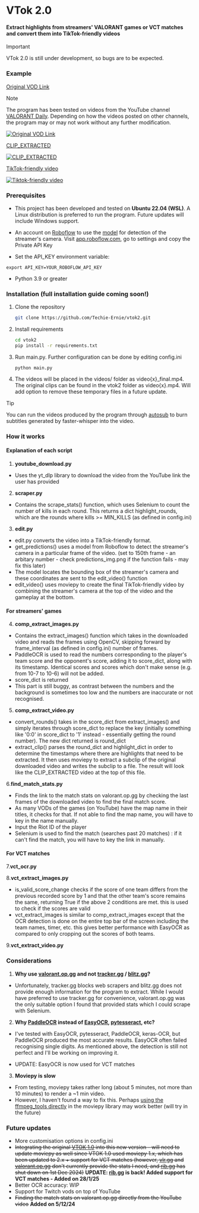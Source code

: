 # VTok 2.0

#### Extract highlights from streamers' VALORANT games or VCT matches and convert them into TikTok-friendly videos

> [!IMPORTANT]
> VTok 2.0 is still under development, so bugs are to be expected.

### Example

[Original VOD Link](https://www.youtube.com/watch?v=dWUe6yjbxv4)

> [!Note]
> The program has been tested on videos from the YouTube channel [VALORANT Daily](https://www.youtube.com/@valorantdaily1976). Depending on how the videos posted on other channels, the program may or may not work without any further modification.

[![Original VOD Link](https://img.youtube.com/vi/dWUe6yjbxv4/0.jpg)](https://www.youtube.com/watch?v=dWUe6yjbxv4)

[CLIP_EXTRACTED](https://youtu.be/ONbc8BVhpTc)

[![CLIP_EXTRACTED](https://img.youtube.com/vi/ONbc8BVhpTc/0.jpg)](https://www.youtube.com/watch?v=ONbc8BVhpTc)

[TikTok-friendly video](https://youtube.com/shorts/a5YGxXdjkdA?si=DLSR78TdzJAEgvlm)

[![Tiktok-friendly video](https://img.youtube.com/vi/a5YGxXdjkdA/0.jpg)](https://www.youtube.com/watch?v=a5YGxXdjkdA)

### Prerequisites

- This project has been developed and tested on **Ubuntu 22.04 (WSL)**. A Linux distribution is preferred to run the program. Future updates will include Windows support.
- An account on [Roboflow](roboflow.com) to use the [model](https://universe.roboflow.com/clipsfail/streamer-webcams) for detection of the streamer's camera. Visit [app.roboflow.com](app.roboflow.com), go to settings and copy the Private API Key

- Set the API_KEY environment variable:

```
export API_KEY=YOUR_ROBOFLOW_API_KEY
```

- Python 3.9 or greater

### Installation (full installation guide coming soon!)

1. Clone the repository

    ```bash
    git clone https://github.com/Techie-Ernie/vtok2.git
    ```

2. Install requirements

    ```bash
    cd vtok2
    pip install -r requirements.txt
    ```

3. Run main.py. Further configuration can be done by editing config.ini

    ```
    python main.py
    ```

4. The videos will be placed in the videos/ folder as video{x}_final.mp4. The original clips can be found in the vtok2 folder as video{x}.mp4. Will add option to remove these temporary files in a future update.

> [!TIP]
> You can run the videos produced by the program through [autosub](https://github.com/Techie-Ernie/autosub) to burn subtitles generated by faster-whisper into the video.

### How it works

#### Explanation of each script

1. **youtube_download.py**

- Uses the yt_dlp library to download the video from the YouTube link the user has provided

2. **scraper.py**

- Contains the scrape_stats() function, which uses Selenium to count the number of kills in each round. This returns a dict highlight_rounds, which are the rounds where kills >= MIN_KILLS (as defined in config.ini)

3. **edit.py**

- edit.py converts the video into a TikTok-friendly format.
- get_predictions() uses a model from Roboflow to detect the streamer's camera in a particular frame of the video. (set to 150th frame - an arbitary number - check predictions_img.png if the function fails - may fix this later)
- The model locates the bounding box of the streamer's camera and these coordinates are sent to the edit_video() function
- edit_video() uses moviepy to create the final TikTok-friendly video by combining the streamer's camera at the top of the video and the gameplay at the bottom.

#### For streamers' games

4. **comp_extract_images.py**

- Contains the extract_images() function which takes in the downloaded video and reads the frames using OpenCV, skipping forward by frame_interval (as defined in config.ini) number of frames.
- PaddleOCR is used to read the numbers corresponding to the player's team score and the opponent's score, adding it to score_dict, along with its timestamp. Identical scores and scores which don't make sense (e.g. from 10-7 to 10-6) will not be added.
- score_dict is returned
- This part is still buggy, as contrast between the numbers and the background is sometimes too low and the numbers are inaccurate or not recognised.

5. **comp_extract_video.py**

- convert_rounds() takes in the score_dict from extract_images() and simply iterates through score_dict to replace the key (initially something like '0:0' in score_dict to '1' instead - essentially getting the round number). The new dict returned is round_dict
- extract_clip() parses the round_dict and highlight_dict in order to determine the timestamps where there are highlights that need to be extracted. It then uses moviepy to extract a subclip of the original downloaded video and writes the subclip to a file. The result will look like the CLIP_EXTRACTED video at the top of this file.

6.**find_match_stats.py**

- Finds the link to the match stats on valorant.op.gg by checking the last frames of the downloaded video to find the final match score.
- As many VODs of the games (on YouTube) have the map name in their titles, it checks for that. If not able to find the map name, you will have to key in the name manually.
- Input the Riot ID of the player
- Selenium is used to find the match (searches past 20 matches) : if it can't find the match, you will have to key the link in manually.

#### For VCT matches

7.**vct_ocr.py**


8.**vct_extract_images.py**

- is_valid_score_change checks if the score of one team differs from the previous recorded score by 1 and that the other team's score remains the same, returning True if the above 2 conditions are met. this is used to check if the scores are valid 
- vct_extract_images is similar to comp_extract_images except that the OCR detection is done on the entire top bar of the screen including the team names, timer, etc. this gives better performance with EasyOCR as compared to only cropping out the scores of both teams. 

9.**vct_extract_video.py**

### Considerations

1. **Why use [valorant.op.gg](https://valorant.op.gg) and not [tracker.gg](https://tracker.gg/valorant) / [blitz.gg](https://blitz.gg)?**

- Unfortunately, tracker.gg blocks web scrapers and blitz.gg does not provide enough information for the program to extract. While I would have preferred to use tracker.gg for convenience, valorant.op.gg was the only suitable option I found that provided stats which I could scrape with Selenium.

2. **Why [PaddleOCR](https://github.com/PaddlePaddle/PaddleOCR) instead of [EasyOCR](https://github.com/JaidedAI/EasyOCR), [pytesseract](https://github.com/madmaze/pytesseract), etc?**

- I've tested with EasyOCR, pytesseract, PaddleOCR, keras-OCR, but PaddleOCR produced the most accurate results. EasyOCR often failed recognising single digits. As mentioned above, the detection is still not perfect and I'll be working on improving it.

- UPDATE: EasyOCR is now used for VCT matches

3. **Moviepy is slow**

- From testing, moviepy takes rather long (about 5 minutes, not more than 10 minutes) to render a ~1 min video.
- However, I haven't found a way to fix this. Perhaps [using the ffmpeg_tools directly](https://stackoverflow.com/questions/56413813/concat-videos-too-slow-using-python-moviepy) in the moviepy library may work better (will try in the future)

### Future updates

- More customisation options in config.ini
- ~~Integrating the original [VTOK 1.0](https://github.com/Techie-Ernie/vtok) into this new version - will need to update moviepy as well since VTOK 1.0 used moviepy 1.x, which has been updated to 2.x + support for VCT matches (however, [vlr.gg](https://vlr.gg) and [valorant.op.gg](https://valorant.op.gg) don't currently provide the stats I need, and [rib.gg](https://rib.gg) has shut down on 1st Dec 2024)~~ **UPDATE: [rib.gg](https://rib.gg) is back! Added support for VCT matches - Added on 28/1/25**
- Better OCR accuracy: WIP
- Support for Twitch vods on top of YouTube
- ~~Finding the match stats on valorant.op.gg directly from the YouTube video~~ **Added on 5/12/24**
